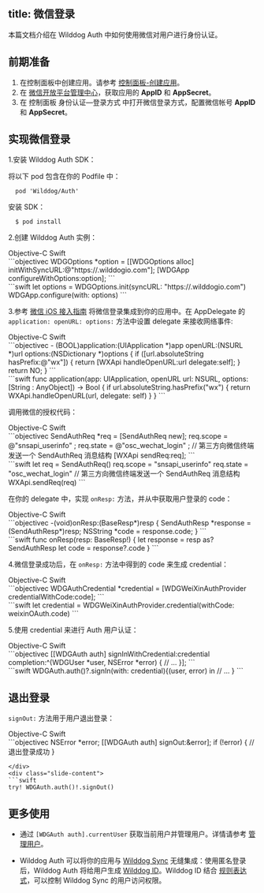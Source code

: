 
title:  微信登录
---

本篇文档介绍在 Wilddog Auth 中如何使用微信对用户进行身份认证。

## 前期准备

1. 在控制面板中创建应用。请参考 [控制面板-创建应用](/console/creat.html#创建一个野狗应用)。
2. 在 [微信开放平台管理中心](https://open.weixin.qq.com/)，获取应用的 **AppID** 和 **AppSecret**。
3. 在 控制面板 身份认证—登录方式 中打开微信登录方式，配置微信帐号 **AppID** 和 **AppSecret**。

## 实现微信登录
1.安装 Wilddog Auth SDK：

将以下 pod 包含在你的 Podfile 中：

```
  pod 'Wilddog/Auth'
```

安装 SDK：

```
  $ pod install
```

2.创建 Wilddog Auth 实例：

<div class="slide">
<div class='slide-title'>
  <span class="slide-tab tab-current">Objective-C</span>
  <span class="slide-tab">Swift</span>
</div>
<div class="slide-content slide-content-show">
```objectivec
WDGOptions *option = [[WDGOptions alloc] initWithSyncURL:@"https://<your-wilddog-appid>.wilddogio.com"];
[WDGApp configureWithOptions:option];
```
</div>
<div class="slide-content">
```swift
let options = WDGOptions.init(syncURL: "https://<your-wilddog-appid>.wilddogio.com")
WDGApp.configure(with: options)
```
</div>
</div>

3.参考 [微信 iOS 接入指南](https://open.weixin.qq.com/cgi-bin/showdocument?action=dir_list&t=resource/res_list&verify=1&id=1417694084&token=202bb3157581f30a1fd92c713f9f9fc2356fc860&lang=zh_CN) 将微信登录集成到你的应用中。在 AppDelegate 的 `application: openURL: options:` 方法中设置 delegate 来接收网络事件:

<div class="slide">
<div class='slide-title'>
  <span class="slide-tab tab-current">Objective-C</span>
  <span class="slide-tab">Swift</span>
</div>
<div class="slide-content slide-content-show">
```objectivec
 - (BOOL)application:(UIApplication *)app openURL:(NSURL *)url options:(NSDictionary<NSString *,id> *)options
 {
     if ([url.absoluteString hasPrefix:@"wx"]) {
         return [WXApi handleOpenURL:url delegate:self];
     }
     return NO;
 }
```
</div>
<div class="slide-content">
```swift
func application(app: UIApplication, openURL url: NSURL, options: [String : AnyObject]) -> Bool {
    if url.absoluteString.hasPrefix("wx") {
        return WXApi.handleOpenURL(url, delegate: self)
    }
}
```
</div>
</div>

调用微信的授权代码：

<div class="slide">
<div class='slide-title'>
  <span class="slide-tab tab-current">Objective-C</span>
  <span class="slide-tab">Swift</span>
</div>
<div class="slide-content slide-content-show">
```objectivec
SendAuthReq *req = [SendAuthReq new];
req.scope = @"snsapi_userinfo" ;
req.state = @"osc_wechat_login" ;
// 第三方向微信终端发送一个 SendAuthReq 消息结构
[WXApi sendReq:req];
```
</div>
<div class="slide-content">
```swift
let req = SendAuthReq()
req.scope = "snsapi_userinfo"
req.state = "osc_wechat_login"
// 第三方向微信终端发送一个 SendAuthReq 消息结构
WXApi.sendReq(req)
```
</div>
</div>

在你的 delegate 中，实现 `onResp:` 方法，并从中获取用户登录的 code：

<div class="slide">
<div class='slide-title'>
  <span class="slide-tab tab-current">Objective-C</span>
  <span class="slide-tab">Swift</span>
</div>
<div class="slide-content slide-content-show">
```objectivec
 -(void)onResp:(BaseResp*)resp
 {
     SendAuthResp *response = (SendAuthResp*)resp;
     NSString *code = response.code;
 }
```
</div>
<div class="slide-content">
```swift
func onResp(resp: BaseResp!) {
    let response = resp as? SendAuthResp
    let code = response?.code
}
```
</div>
</div>

4.微信登录成功后，在 `onResp:` 方法中得到的 code 来生成 credential：

<div class="slide">
<div class='slide-title'>
  <span class="slide-tab tab-current">Objective-C</span>
  <span class="slide-tab">Swift</span>
</div>
<div class="slide-content slide-content-show">
```objectivec
WDGAuthCredential *credential = 
[WDGWeiXinAuthProvider credentialWithCode:code];
```
</div>
<div class="slide-content">
```swift
let credential = WDGWeiXinAuthProvider.credential(withCode: weixinOAuth.code)
```
</div>
</div>

5.使用 credential 来进行 Auth 用户认证：

<div class="slide">
<div class='slide-title'>
  <span class="slide-tab tab-current">Objective-C</span>
  <span class="slide-tab">Swift</span>
</div>
<div class="slide-content slide-content-show">
```objectivec
[[WDGAuth auth] signInWithCredential:credential
                completion:^(WDGUser *user, NSError *error) {
                            // ...
                          }];
```
</div>
<div class="slide-content">
```swift
WDGAuth.auth()?.signIn(with: credential){(user, error) in
    // ...
}
```
</div>
</div>

## 退出登录

`signOut:` 方法用于用户退出登录：

<div class="slide">
<div class='slide-title'>
  <span class="slide-tab tab-current">Objective-C</span>
  <span class="slide-tab">Swift</span>
</div>
<div class="slide-content slide-content-show">
```objectivec
NSError *error;
[[WDGAuth auth] signOut:&error];
if (!error) {
    // 退出登录成功
}

```
</div>
<div class="slide-content">
```swift
try! WDGAuth.auth()!.signOut()

```
</div>
</div>

## 更多使用

- 通过 `[WDGAuth auth].currentUser` 获取当前用户并管理用户。详情请参考 [管理用户](/guide/auth/ios/manageuser.html)。


- Wilddog Auth 可以将你的应用与 [Wilddog Sync](/overview/sync.html) 无缝集成：使用匿名登录后，Wilddog Auth 将给用户生成 [Wilddog ID](/guide/auth/core/concept.html#Wilddog-ID)。Wilddog ID 结合 [规则表达式](/guide/sync/rules/introduce.html)，可以控制 Wilddog Sync 的用户访问权限。